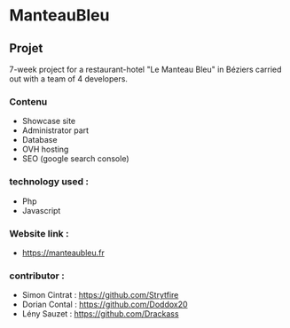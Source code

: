 # ManteauBleu
## Projet
7-week project for a restaurant-hotel "Le Manteau Bleu" in Béziers carried out with a team of 4 developers.
### Contenu
- Showcase site
- Administrator part
- Database
- OVH hosting
- SEO (google search console)
### technology used  :
- Php
- Javascript
### Website link :
- https://manteaubleu.fr
### contributor :
- Simon Cintrat : https://github.com/Strytfire
- Dorian Contal : https://github.com/Doddox20
- Lény Sauzet : https://github.com/Drackass
